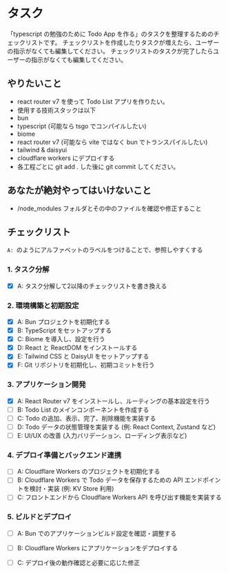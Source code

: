 # タスク
「typescript の勉強のために Todo App を作る」のタスクを整理するためのチェックリストです。
チェックリストを作成したりタスクが増えたら、ユーザーの指示がなくても編集してください。
チェックリストのタスクが完了したらユーザーの指示がなくても編集してください。

## やりたいこと

- react router v7 を使って Todo List アプリを作りたい。
- 使用する技術スタックは以下
 - bun
 - typescript (可能なら tsgo でコンパイルしたい)
 - biome
 - react router v7 (可能なら vite ではなく bun でトランスパイルしたい)
 - tailwind & daisyui
 - cloudflare workers にデプロイする
- 各工程ごとに git add . した後に git commit してください。

## あなたが絶対やってはいけないこと

- /node_modules フォルダとその中のファイルを確認や修正すること

## チェックリスト

`A: `のようにアルファベットのラベルをつけることで、参照しやすくする

### 1. タスク分解

- [x] A: タスク分解して2以降のチェックリストを書き換える

### 2. 環境構築と初期設定

- [x] A: Bun プロジェクトを初期化する
- [x] B: TypeScript をセットアップする
- [x] C: Biome を導入し、設定を行う
- [x] D: React と ReactDOM をインストールする
- [x] E: Tailwind CSS と DaisyUI をセットアップする
- [x] F: Git リポジトリを初期化し、初期コミットを行う

### 3. アプリケーション開発

- [x] A: React Router v7 をインストールし、ルーティングの基本設定を行う
- [ ] B: Todo List のメインコンポーネントを作成する
- [ ] C: Todo の追加、表示、完了、削除機能を実装する
- [ ] D: Todo データの状態管理を実装する (例: React Context, Zustand など)
- [ ] E: UI/UX の改善 (入力バリデーション、ローディング表示など)

### 4. デプロイ準備とバックエンド連携

- [ ] A: Cloudflare Workers のプロジェクトを初期化する
- [ ] B: Cloudflare Workers で Todo データを保存するための API エンドポイントを検討・実装 (例: KV Store 利用)
- [ ] C: フロントエンドから Cloudflare Workers API を呼び出す機能を実装する

### 5. ビルドとデプロイ

- [ ] A: Bun でのアプリケーションビルド設定を確認・調整する
- [ ] B: Cloudflare Workers にアプリケーションをデプロイする
- [ ] C: デプロイ後の動作確認と必要に応じた修正

